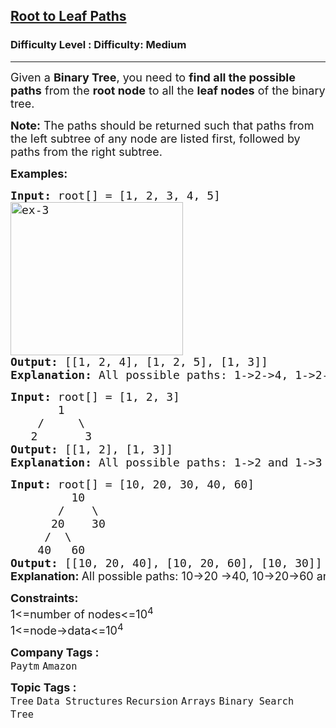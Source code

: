 <h2><a href="https://www.geeksforgeeks.org/problems/root-to-leaf-paths/1?page=3&category=Tree&difficulty=Easy,Medium&status=unsolved,attempted&sortBy=accuracy">Root to Leaf Paths</a></h2><h3>Difficulty Level : Difficulty: Medium</h3><hr><div class="problems_problem_content__Xm_eO"><p><span style="font-size: 18px;"><span style="font-size: 18px;">Given a <strong>Binary Tree</strong>, you need to <strong>find all the possible paths</strong> from the <strong>root node</strong> to all the <strong>leaf nodes</strong> of the binary tree. </span></span></p>
<p><span style="font-size: 18px;"><span style="font-size: 18px;"><strong>Note:</strong> The paths should be returned such that paths from the left subtree of any node are listed first, followed by paths from the right subtree.</span></span></p>
<p><span style="font-size: 18px;"><strong>Examples:</strong></span></p>
<pre><span style="font-size: 18px;"><strong>Input: </strong>root[] = [1, 2, 3, 4, 5]
<img src="https://media.geeksforgeeks.org/wp-content/uploads/20241007105251989873/ex-3.webp" alt="ex-3" width="276" height="245">
<strong>Output: </strong>[[1, 2, 4], [1, 2, 5], [1, 3]] 
<strong>Explanation: </strong>All possible paths: 1-&gt;2-&gt;4, 1-&gt;2-&gt;5 and 1-&gt;3</span></pre>
<pre><span style="font-size: 18px;"><strong>Input: </strong>root[] = [1, 2, 3]
       1
    /     \
   2       3
<strong>Output: </strong>[[1, 2], [1, 3]] 
<strong>Explanation: </strong>All possible paths: 1-&gt;2 and 1-&gt;3</span>
</pre>
<pre><span style="font-size: 18px;"><strong>Input:</strong> root[] = [10, 20, 30, 40, 60]
&nbsp;        10
&nbsp;      /    \
&nbsp;     20    30
&nbsp;    /  \
&nbsp;   40   60<strong>
Output: </strong>[[10, 20, 40], [10, 20, 60], [10, 30]]<br></span><strong style="font-size: 18px; font-family: -apple-system, BlinkMacSystemFont, 'Segoe UI', Roboto, Oxygen, Ubuntu, Cantarell, 'Open Sans', 'Helvetica Neue', sans-serif;">Explanation: </strong><span style="font-size: 18px; font-family: -apple-system, BlinkMacSystemFont, 'Segoe UI', Roboto, Oxygen, Ubuntu, Cantarell, 'Open Sans', 'Helvetica Neue', sans-serif;">All possible paths: 10-&gt;20 -&gt;40, 10-&gt;20-&gt;60 and 10-&gt;30</span></pre>
<p><span style="font-size: 18px;"><strong>Constraints:</strong><br>1&lt;=number of nodes&lt;=10<sup>4<br></sup>1&lt;=node-&gt;data&lt;=10<sup>4</sup><sup><br></sup></span></p></div><p><span style=font-size:18px><strong>Company Tags : </strong><br><code>Paytm</code>&nbsp;<code>Amazon</code>&nbsp;<br><p><span style=font-size:18px><strong>Topic Tags : </strong><br><code>Tree</code>&nbsp;<code>Data Structures</code>&nbsp;<code>Recursion</code>&nbsp;<code>Arrays</code>&nbsp;<code>Binary Search Tree</code>&nbsp;